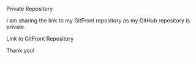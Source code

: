 
Private Repository

I am sharing the link to my GitFront repository as my GitHub repository is private.

Link to GitFront Repository


Thank you!





